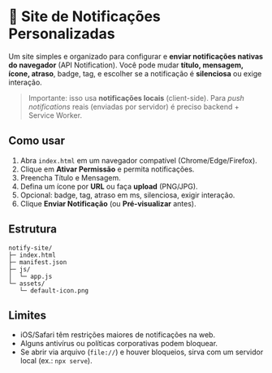# 🔔 Site de Notificações Personalizadas

Um site simples e organizado para configurar e **enviar notificações nativas do navegador** (API Notification).
Você pode mudar **título, mensagem, ícone, atraso**, badge, tag, e escolher se a notificação é **silenciosa** ou exige interação.

> Importante: isso usa **notificações locais** (client-side). Para *push notifications* reais (enviadas por servidor) é preciso backend + Service Worker.

## Como usar
1. Abra `index.html` em um navegador compatível (Chrome/Edge/Firefox).
2. Clique em **Ativar Permissão** e permita notificações.
3. Preencha Título e Mensagem.
4. Defina um ícone por **URL** ou faça **upload** (PNG/JPG).
5. Opcional: badge, tag, atraso em ms, silenciosa, exigir interação.
6. Clique **Enviar Notificação** (ou **Pré-visualizar** antes).

## Estrutura
```
notify-site/
├─ index.html
├─ manifest.json
├─ js/
│  └─ app.js
└─ assets/
   └─ default-icon.png
```

## Limites
- iOS/Safari têm restrições maiores de notificações na web.
- Alguns antivírus ou políticas corporativas podem bloquear.
- Se abrir via arquivo (`file://`) e houver bloqueios, sirva com um servidor local (ex.: `npx serve`).
